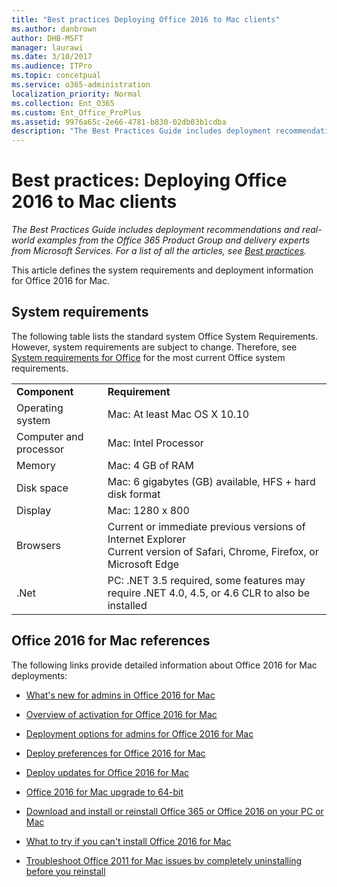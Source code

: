```yaml
---
title: "Best practices Deploying Office 2016 to Mac clients"
ms.author: danbrown
author: DHB-MSFT
manager: laurawi
ms.date: 3/10/2017
ms.audience: ITPro
ms.topic: concetpual
ms.service: o365-administration
localization_priority: Normal
ms.collection: Ent_O365
ms.custom: Ent_Office_ProPlus
ms.assetid: 9976a65c-2e66-4781-b830-02db03b1cdba
description: "The Best Practices Guide includes deployment recommendations and real-world examples from the Office 365 Product Group and delivery experts from Microsoft Services. For a list of all the articles, see Best practices."
---
```


# Best practices: Deploying Office 2016 to Mac clients

 *The Best Practices Guide includes deployment recommendations and real-world examples from the Office 365 Product Group and delivery experts from Microsoft Services. For a list of all the articles, see [Best practices](best-practices.md).* 
  
This article defines the system requirements and deployment information for Office 2016 for Mac.
  
## System requirements

The following table lists the standard system Office System Requirements. However, system requirements are subject to change. Therefore, see [System requirements for Office](https://products.office.com/en-US/office-system-requirements) for the most current Office system requirements.
  
|||
|:-----|:-----|
|**Component** <br/> |**Requirement** <br/> |
|Operating system  <br/> |Mac: At least Mac OS X 10.10  <br/> |
|Computer and processor  <br/> |Mac: Intel Processor  <br/> |
|Memory  <br/> |Mac: 4 GB of RAM  <br/> |
|Disk space  <br/> |Mac: 6 gigabytes (GB) available, HFS + hard disk format  <br/> |
|Display  <br/> |Mac: 1280 x 800  <br/> |
|Browsers  <br/> |Current or immediate previous versions of Internet Explorer  <br/> Current version of Safari, Chrome, Firefox, or Microsoft Edge  <br/> |
|.Net  <br/> |PC: .NET 3.5 required, some features may require .NET 4.0, 4.5, or 4.6 CLR to also be installed  <br/> |
   
## Office 2016 for Mac references

The following links provide detailed information about Office 2016 for Mac deployments:
  
- [What's new for admins in Office 2016 for Mac](https://technet.microsoft.com/en-us/library/mt346044%28v=office.16%29.aspx)
    
- [Overview of activation for Office 2016 for Mac](https://technet.microsoft.com/en-us/library/mt346043%28v=office.16%29.aspx)
    
- [Deployment options for admins for Office 2016 for Mac](https://technet.microsoft.com/en-us/library/jj984157%28v=office.16%29.aspx)
    
- [Deploy preferences for Office 2016 for Mac](https://technet.microsoft.com/en-us/library/jj984220%28v=office.16%29.aspx)
    
- [Deploy updates for Office 2016 for Mac](https://technet.microsoft.com/en-us/library/jj984187%28v=office.16%29.aspx)
    
- [Office 2016 for Mac upgrade to 64-bit](https://technet.microsoft.com/en-us/library/mt762139%28v=office.16%29.aspx)
    
- [Download and install or reinstall Office 365 or Office 2016 on your PC or Mac](https://support.office.com/en-us/article/Download-and-install-or-reinstall-Office-365-or-Office-2016-on-your-PC-or-Mac-4414eaaf-0478-48be-9c42-23adc4716658?ui=en-US&amp;rs=en-US&amp;ad=US)
    
- [What to try if you can't install Office 2016 for Mac](https://support.office.com/en-us/article/What-to-try-if-you-can-t-install-Office-2016-for-Mac-5efba2b4-b1e6-4e5f-bf3c-6ab945d03dea?ui=en-US&amp;rs=en-US&amp;ad=US)
    
- [Troubleshoot Office 2011 for Mac issues by completely uninstalling before you reinstall](https://support.office.com/en-us/article/Troubleshoot-Office-2011-for-Mac-issues-by-completely-uninstalling-before-you-reinstall-ba8d8d13-0015-4eea-b60b-7719c2cedd17?ui=en-US&amp;rs=en-US&amp;ad=US&amp;fromAR=1)
    

